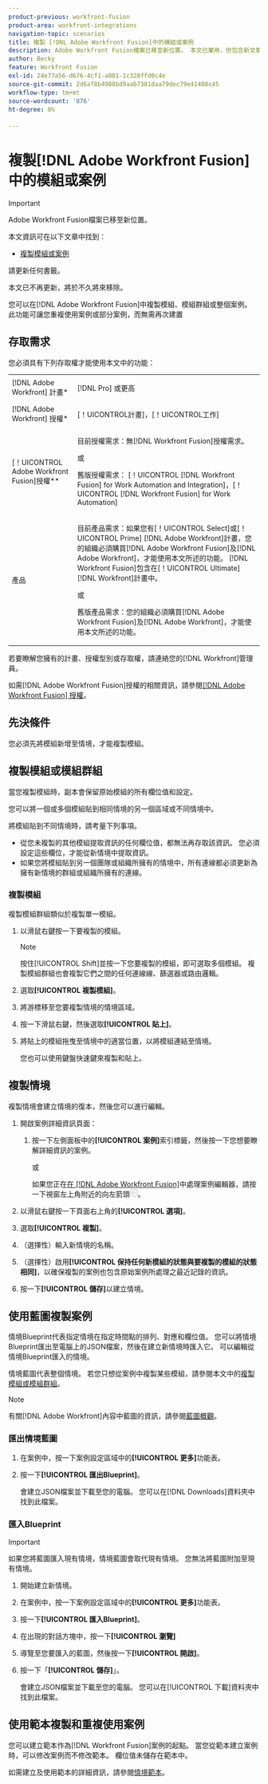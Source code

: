 ```yaml
---
product-previous: workfront-fusion
product-area: workfront-integrations
navigation-topic: scenarios
title: 複製 [!DNL Adobe Workfront Fusion]中的模組或案例
description: Adobe Workfront Fusion檔案已移至新位置。 本文已棄用，但包含新文章的連結，內容涵蓋此功能。
author: Becky
feature: Workfront Fusion
exl-id: 24e77a56-d676-4cf1-a801-1c328ffd0c4e
source-git-commit: 2d6af8b4988bd9aab7381daa79dec79e41408c45
workflow-type: tm+mt
source-wordcount: '876'
ht-degree: 0%

---
```


# 複製[!DNL Adobe Workfront Fusion]中的模組或案例

>[!IMPORTANT]
>
>Adobe Workfront Fusion檔案已移至新位置。
>
>本文資訊可在以下文章中找到：
>
>* [複製模組或案例](https://experienceleague.adobe.com/docs/workfront-fusion/using/create-scenarios/add-modules/copy-modules-or-scenarios.html)
>
>請更新任何書籤。
>
>本文已不再更新，將於不久將來移除。

您可以在[!DNL Adobe Workfront Fusion]中複製模組、模組群組或整個案例。 此功能可讓您重複使用案例或部分案例，而無需再次建置

## 存取需求

您必須具有下列存取權才能使用本文中的功能：

<table style="table-layout:auto">  
 <col> 
 <col> 
 <tbody> 
  <tr> 
    <td role="rowheader">[!DNL Adobe Workfront] 計畫*</td> 
   <td> <p>[!DNL Pro] 或更高</p> </td> 
  </tr> 
  <tr data-mc-conditions=""> 
   <td role="rowheader">[!DNL Adobe Workfront] 授權*</td> 
   <td> <p>[！UICONTROL計畫]，[！UICONTROL工作]</p> </td> 
  </tr> 
  <tr> 
   <td role="rowheader">[！UICONTROL Adobe Workfront Fusion]授權**</td> 
  <td>
   <p>目前授權需求：無[!DNL Workfront Fusion]授權需求。</p>
   <p>或</p>
   <p>舊版授權需求： [！UICONTROL [!DNL Workfront Fusion] for Work Automation and Integration]，[！UICONTROL [!DNL Workfront Fusion] for Work Automation]</p>
   </td>    </tr> 
  </tr> 
  <tr> 
   <td role="rowheader">產品</td> 
   <td>
   <p>目前產品需求：如果您有[！UICONTROL Select]或[！UICONTROL Prime] [!DNL Adobe Workfront]計畫，您的組織必須購買[!DNL Adobe Workfront Fusion]及[!DNL Adobe Workfront]，才能使用本文所述的功能。 [!DNL Workfront Fusion]包含在[！UICONTROL Ultimate] [!DNL Workfront]計畫中。</p>
   <p>或</p>
   <p>舊版產品需求：您的組織必須購買[!DNL Adobe Workfront Fusion]及[!DNL Adobe Workfront]，才能使用本文所述的功能。</p>
   </td> 
  </tr>
 </tbody> 
</table>

若要瞭解您擁有的計畫、授權型別或存取權，請連絡您的[!DNL Workfront]管理員。

如需[!DNL Adobe Workfront Fusion]授權的相關資訊，請參閱[[!DNL Adobe Workfront Fusion] 授權](../../workfront-fusion/get-started/license-automation-vs-integration.md)。

## 先決條件

您必須先將模組新增至情境，才能複製模組。

## 複製模組或模組群組

當您複製模組時，副本會保留原始模組的所有欄位值和設定。

您可以將一個或多個模組貼到相同情境的另一個區域或不同情境中。

將模組貼到不同情境時，請考量下列事項。

<!--
  <li data-mc-conditions="QuicksilverOrClassic.Draft mode"> <p>If you paste the modules into another scenario, any fields that pull information from a module that you did not copy must be set to pull information from a module in the new scenario.</p> </li>
  -->

* 從您未複製的其他模組提取資訊的任何欄位值，都無法再存取該資訊。 您必須設定這些欄位，才能從新情境中提取資訊。
* 如果您將模組貼到另一個團隊或組織所擁有的情境中，所有連線都必須更新為擁有新情境的群組或組織所擁有的連線。

### 複製模組

複製模組群組類似於複製單一模組。

1. 以滑鼠右鍵按一下要複製的模組。

   >[!NOTE]
   >
   >按住[!UICONTROL Shift]並按一下您要複製的模組，即可選取多個模組。 複製模組群組也會複製它們之間的任何連線線、篩選器或路由邏輯。

1. 選取&#x200B;**[!UICONTROL 複製模組]**。
1. 將游標移至您要複製情境的情境區域。
1. 按一下滑鼠右鍵，然後選取&#x200B;**[!UICONTROL 貼上]**。
1. 將貼上的模組拖曳至情境中的適當位置，以將模組連結至情境。

   您也可以使用鍵盤快速鍵來複製和貼上。

## 複製情境

複製情境會建立情境的復本，然後您可以進行編輯。

1. 開啟案例詳細資訊頁面：

   1. 按一下左側面板中的&#x200B;**[!UICONTROL 案例]**&#x200B;索引標籤，然後按一下您想要瞭解詳細資訊的案例。

      或

      如果您正在[在 [!DNL Adobe Workfront Fusion]](../../workfront-fusion/scenarios/scenario-editor.md)中處理案例編輯器，請按一下視窗左上角附近的向左箭頭![](assets/exit-editing-arrow.png)。

1. 以滑鼠右鍵按一下頁面右上角的&#x200B;**[!UICONTROL 選項]**。
1. 選取&#x200B;**[!UICONTROL 複製]**。
1. （選擇性）輸入新情境的名稱。
1. （選擇性）啟用&#x200B;**[!UICONTROL 保持任何新模組的狀態與要複製的模組的狀態相同]**，以確保複製的案例也包含原始案例所處理之最近記錄的資訊。
1. 按一下&#x200B;**[!UICONTROL 儲存]**&#x200B;以建立情境。

## 使用藍圖複製案例

情境Blueprint代表指定情境在指定時間點的排列、對應和欄位值。 您可以將情境Blueprint匯出至電腦上的JSON檔案，然後在建立新情境時匯入它。 可以編輯從情境Blueprint匯入的情境。

情境藍圖代表整個情境。 若您只想從案例中複製某些模組，請參閱本文中的[複製模組或模組群組](#copy-a-module-or-a-group-of-modules)。

>[!NOTE]
>
>有關[!DNL Adobe Workfront]內容中藍圖的資訊，請參閱[藍圖概觀](../../administration-and-setup/blueprints/blueprints-overview.md)。

### 匯出情境藍圖

1. 在案例中，按一下案例設定區域中的&#x200B;**[!UICONTROL 更多]**&#x200B;功能表。
1. 按一下&#x200B;**[!UICONTROL 匯出Blueprint]**。

   會建立JSON檔案並下載至您的電腦。 您可以在[!DNL Downloads]資料夾中找到此檔案。

### 匯入Blueprint

>[!IMPORTANT]
>
>如果您將藍圖匯入現有情境，情境藍圖會取代現有情境。 您無法將藍圖附加至現有情境。

1. 開始建立新情境。
1. 在案例中，按一下案例設定區域中的&#x200B;**[!UICONTROL 更多]**&#x200B;功能表。
1. 按一下&#x200B;**[!UICONTROL 匯入Blueprint]**。
1. 在出現的對話方塊中，按一下&#x200B;**[!UICONTROL 瀏覽]**
1. 導覽至您要匯入的藍圖，然後按一下&#x200B;**[!UICONTROL 開啟]**。
1. 按一下「**[!UICONTROL 儲存]**」。

   會建立JSON檔案並下載至您的電腦。 您可以在[!UICONTROL 下載]資料夾中找到此檔案。

## 使用範本複製和重複使用案例

您可以建立範本作為[!DNL Workfront Fusion]案例的起點。 當您從範本建立案例時，可以修改案例而不修改範本。 欄位值未儲存在範本中。

如需建立及使用範本的詳細資訊，請參閱[情境範本](../../workfront-fusion/scenarios/templates/fusion-templates.md)。
